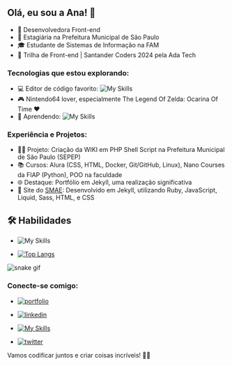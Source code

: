 ## Olá, eu sou a Ana! 👋

- 🚀 Desenvolvedora Front-end
- 🏢 Estagiária na Prefeitura Municipal de São Paulo
- 🎓 Estudante de Sistemas de Informação na FAM
- 🌟 Trilha de Front-end | Santander Coders 2024 pela Ada Tech

### Tecnologias que estou explorando:
- 💻 Editor de código favorito: ![My Skills](https://skillicons.dev/icons?i=vscode)
- 🎮 Nintendo64 lover, especialmente The Legend Of Zelda: Ocarina Of Time ♥
- 🚀 Aprendendo: ![My Skills](https://skillicons.dev/icons?i=js,vue,ts)

### Experiência e Projetos:
- 👩‍💻 Projeto: Criação da WIKI em PHP Shell Script na Prefeitura Municipal de São Paulo (SEPEP)
- 📚 Cursos: Alura (CSS, HTML, Docker, Git/GitHub, Linux), Nano Courses da FIAP (Python), POO na faculdade
- 🌐 Destaque: Portfólio em Jekyll, uma realização significativa
- 🚀 Site do [SMAE](https://smae.prefeitura.sp.gov.br/): Desenvolvido em Jekyll, utilizando Ruby, JavaScript, Liquid, Sass, HTML, e CSS
  
## 🛠 Habilidades
- ![My Skills](https://skillicons.dev/icons?i=html,css,js,docker,git,github,py,ruby,figma,linux,r,)

- [![Top Langs](https://github-readme-stats.vercel.app/api/top-langs/?username=Ana-CAS-Machado&layout=compact)](https://github.com/Ana-CAS-Machado/github-readme-stats)


![snake gif](https://github.com/Ana-CAS-Machado/Ana-CAS-Machado/blob/output/github-contribution-grid-snake.svg)

### Conecte-se comigo:
- [![portfolio](https://img.shields.io/badge/my_portfolio-000?style=for-the-badge&logo=ko-fi&logoColor=white)](https://ana-cas-machado.github.io/)
  
- [![linkedin](https://img.shields.io/badge/linkedin-0A66C2?style=for-the-badge&logo=linkedin&logoColor=white)](https://www.linkedin.com/in/ana-carolina-alves-da-silva-machado-a17244112/)

- [![My Skills](https://skillicons.dev/icons?i=discord)](anna179)
  
- [![twitter](https://img.shields.io/badge/twitter-1DA1F2?style=for-the-badge&logo=twitter&logoColor=white)](https://twitter.com/Anna_Auditore)

Vamos codificar juntos e criar coisas incríveis! 🚀✨
